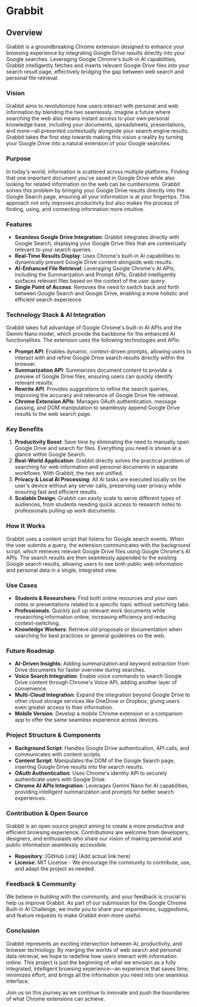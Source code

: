 # Grabbit

## Overview

Grabbit is a groundbreaking Chrome extension designed to enhance your browsing experience by integrating Google Drive results directly into your Google searches. Leveraging Google Chrome's built-in AI capabilities, Grabbit intelligently fetches and inserts relevant Google Drive files into your search result page, effectively bridging the gap between web search and personal file retrieval.

### Vision

Grabbit aims to revolutionize how users interact with personal and web information by blending the two seamlessly. Imagine a future where searching the web also means instant access to your own personal knowledge base, including your documents, spreadsheets, presentations, and more—all presented contextually alongside your search engine results. Grabbit takes the first step towards making this vision a reality by turning your Google Drive into a natural extension of your Google searches.

### Purpose

In today's world, information is scattered across multiple platforms. Finding that one important document you've saved in Google Drive while also looking for related information on the web can be cumbersome. Grabbit solves this problem by bringing your Google Drive results directly into the Google Search page, ensuring all your information is at your fingertips. This approach not only improves productivity but also makes the process of finding, using, and connecting information more intuitive.

### Features

- **Seamless Google Drive Integration**: Grabbit integrates directly with Google Search, displaying your Google Drive files that are contextually relevant to your search queries.
- **Real-Time Results Display**: Uses Chrome's built-in AI capabilities to dynamically present Google Drive content alongside web results.
- **AI-Enhanced File Retrieval**: Leveraging Google Chrome's AI APIs, including the Summarization and Prompt APIs, Grabbit intelligently surfaces relevant files based on the context of the user query.
- **Single Point of Access**: Removes the need to switch back and forth between Google Search and Google Drive, enabling a more holistic and efficient search experience.

### Technology Stack & AI Integration

Grabbit takes full advantage of Google Chrome's built-in AI APIs and the Gemini Nano model, which provide the backbone for the enhanced AI functionalities. The extension uses the following technologies and APIs:

- **Prompt API**: Enables dynamic, context-driven prompts, allowing users to interact with and refine Google Drive search results directly within the browser.
- **Summarization API**: Summarizes document content to provide a preview of Google Drive files, ensuring users can quickly identify relevant results.
- **Rewrite API**: Provides suggestions to refine the search queries, improving the accuracy and relevance of Google Drive file retrieval.
- **Chrome Extension APIs**: Manages OAuth authentication, message passing, and DOM manipulation to seamlessly append Google Drive results to the web search page.

### Key Benefits

1. **Productivity Boost**: Save time by eliminating the need to manually open Google Drive and search for files. Everything you need is shown at a glance within Google Search.
2. **Real-World Application**: Grabbit directly solves the practical problem of searching for web information and personal documents in separate workflows. With Grabbit, the two are unified.
3. **Privacy & Local AI Processing**: All AI tasks are executed locally on the user's device without any server calls, preserving user privacy while ensuring fast and efficient results.
4. **Scalable Design**: Grabbit can easily scale to serve different types of audiences, from students needing quick access to research notes to professionals pulling up work documents.

### How It Works

Grabbit uses a content script that listens for Google search events. When the user submits a query, the extension communicates with the background script, which retrieves relevant Google Drive files using Google Chrome's AI APIs. The search results are then seamlessly appended to the existing Google search results, allowing users to see both public web information and personal data in a single, integrated view.

### Use Cases

- **Students & Researchers**: Find both online resources and your own notes or presentations related to a specific topic without switching tabs.
- **Professionals**: Quickly pull up relevant work documents while researching information online, increasing efficiency and reducing context-switching.
- **Knowledge Workers**: Retrieve old proposals or documentation when searching for best practices or general guidelines on the web.

### Future Roadmap

- **AI-Driven Insights**: Adding summarization and keyword extraction from Drive documents for faster overview during searches.
- **Voice Search Integration**: Enable voice commands to search Google Drive content through Chrome's Voice API, adding another layer of convenience.
- **Multi-Cloud Integration**: Expand the integration beyond Google Drive to other cloud storage services like OneDrive or Dropbox, giving users even greater access to their information.
- **Mobile Version**: Develop a mobile Chrome extension or a companion app to offer the same seamless experience across devices.

### Project Structure & Components

- **Background Script**: Handles Google Drive authentication, API calls, and communicates with content scripts.
- **Content Script**: Manipulates the DOM of the Google Search page, inserting Google Drive results into the search results.
- **OAuth Authentication**: Uses Chrome's identity API to securely authenticate users with Google Drive.
- **Chrome AI APIs Integration**: Leverages Gemini Nano for AI capabilities, providing intelligent summarization and prompts for better search experiences.

### Contribution & Open Source

Grabbit is an open source project aiming to create a more productive and efficient browsing experience. Contributions are welcome from developers, designers, and enthusiasts who share our vision of making personal and public information seamlessly accessible.

- **Repository**: [GitHub Link] (Add actual link here)
- **License**: MIT License - We encourage the community to contribute, use, and adapt the project as needed.

### Feedback & Community

We believe in building with the community, and your feedback is crucial to help us improve Grabbit. As part of our submission for the Google Chrome Built-in AI Challenge, we invite you to share your experiences, suggestions, and feature requests to make Grabbit even more useful.

### Conclusion

Grabbit represents an exciting intersection between AI, productivity, and browser technology. By merging the worlds of web search and personal data retrieval, we hope to redefine how users interact with information online. This project is just the beginning of what we envision as a fully integrated, intelligent browsing experience—an experience that saves time, minimizes effort, and brings all the information you need into one seamless interface.

Join us on this journey as we continue to innovate and push the boundaries of what Chrome extensions can achieve.